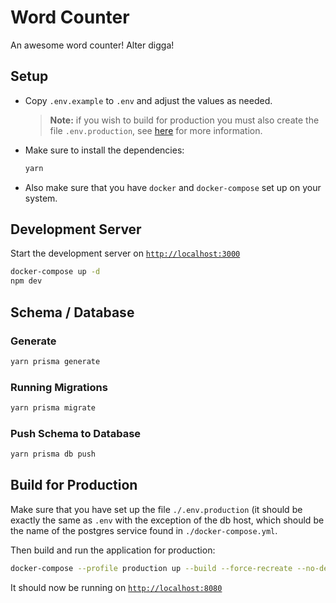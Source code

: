 # Word Counter

An awesome word counter! Alter digga!

## Setup

- Copy `.env.example` to `.env` and adjust the values as needed. 

  > **Note:** if you wish to build for production you must also create the file
  > `.env.production`, see [here](#build-for-production) for more information.

- Make sure to install the dependencies:

  ```bash
  yarn
  ```
- Also make sure that you have `docker` and `docker-compose` set up on your system.

## Development Server

Start the development server on [`http://localhost:3000`](http://localhost:3000)

```bash
docker-compose up -d
npm dev
```

## Schema / Database

### Generate

```bash
yarn prisma generate
```

### Running Migrations

```bash
yarn prisma migrate
```

### Push Schema to Database

```bash
yarn prisma db push
```

## Build for Production

Make sure that you have set up the file `./.env.production` (it should be
exactly the same as `.env` with the exception of the db host, which should be
the name of the postgres service found in `./docker-compose.yml`.

Then build and run the application for production:

```bash
docker-compose --profile production up --build --force-recreate --no-deps -d
```

It should now be running on [`http://localhost:8080`](http://localhost:3000)
